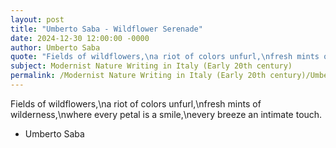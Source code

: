 ```yaml
---
layout: post
title: "Umberto Saba - Wildflower Serenade"
date: 2024-12-30 12:00:00 -0000
author: Umberto Saba
quote: "Fields of wildflowers,\na riot of colors unfurl,\nfresh mints of wilderness,\nwhere every petal is a smile,\nevery breeze an intimate touch."
subject: Modernist Nature Writing in Italy (Early 20th century)
permalink: /Modernist Nature Writing in Italy (Early 20th century)/Umberto Saba/Umberto Saba - Wildflower Serenade
---
```


Fields of wildflowers,\na riot of colors unfurl,\nfresh mints of wilderness,\nwhere every petal is a smile,\nevery breeze an intimate touch.

- Umberto Saba

